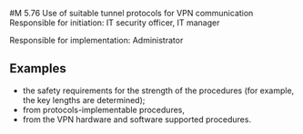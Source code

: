 #M 5.76 Use of suitable tunnel protocols for VPN communication
Responsible for initiation: IT security officer, IT manager

Responsible for implementation: Administrator



## Examples 
* the safety requirements for the strength of the procedures (for example, the key lengths are determined);
* from protocols-implementable procedures,
* from the VPN hardware and software supported procedures.




